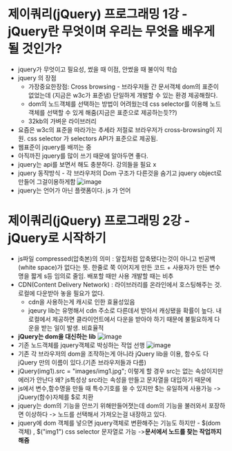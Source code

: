 # 제이쿼리(jQuery) 프로그래밍 1강 - jQuery란 무엇이며 우리는 무엇을 배우게 될 것인가?
* jquery가 무엇이고 필요성, 썼을 때 이점, 안썼을 때 불이익 학습
* jquery 의 장점
   * 가장중요한장점: Cross browsing - 브라우저들 간 문서객체 dom의 표준이 없었는데 (지금은 w3c가 표준냄) 단일하게 개발할 수 있는 환경 제공해줬다.
   * dom의 노드객체를 선택하는 방법이 어려웠는데 css selector를 이용해 노드객체를 선택할 수 있게 해줌(지금은 표준으로 제공하는듯??)
   * 32kb의 가벼운 라이브러리
* 요즘은 w3c의 표준을 따라가는 추세라 저절로 브라우저가 cross-browsing이 지원. css selector 가  selectors API가 표준으로 제공됨.
* 웹표준이 jquery를 배끼는 중
* 아직까진 jquery를 많이 쓰기 때문에 알아두면 좋다.
* jquery는 api를 보면서 해도 충분하다. 강의들을 필요 x
* jquery 동작방식 - 각 브라우저의 Dom 구조가 다른것을 숨기고 jquery object로 만들어 그걸이용하게함
![image](https://github.com/resti999/TIL/assets/40667871/e34abe10-f83b-486a-8109-b1d3fa02a1e8)
* jquery는 언어가 아닌 플랫폼이다. js 가 언어

# 제이쿼리(jQuery) 프로그래밍 2강 - jQuery로 시작하기
* js파일 compressed(압축본)의 의미 : 알집처럼 압축됐다는것이 아니고  빈공백(white space)가 없다는 뜻. 한줄로 쭉 이어지게 만든 코드 + 사용자가 만든 변수명을 짧게 s등 임의로 줄임. 배포할 때만 사용 개발할 때는 비추
* CDN(Content Delivery Network) : 라이브러리를 온라인에서 호스팅해주는 것. 로컬에 다운받아 놓을 필요가 없다.
   * cdn을 사용하는게 캐시로 인한 효율성있음
   * jqeury lib는 유명해서 cdn 주소로 다른데서 받아서 캐싱됐을 확률이 높다. 내 로컬에서 제공하면 클라이언트에서 다운을 받아야 하기 때문에 불필요하게 다운을 받는 일이 발생. 비효율적 
* **jQuery는 dom을 대신하는 lib**
![image](https://github.com/resti999/TIL/assets/40667871/d81d02c4-1e25-4b4a-93f5-07f58a1f9626)
* 기존 노드객체를 jquery객체로 박싱하는 작업 선행
![image](https://github.com/resti999/TIL/assets/40667871/25bab3b7-3d42-4854-83fc-b63bcad09486)
* 기존 각 브라우저의 dom을 조작하는게 아니라 jQuery lib을 이용, 함수도 다 jQuery 만의 이름이 있다.(기존 브라우저들과 다름)
* jQuery(img1).src = "images/img1.jpg"; 이렇게 할 경우 src는 없는 속성이지만 에러가 안난다 왜?  js특성상 src라는  속성을 만들고 문자열을 대입하기 때문에 
* js에서 변수,함수명을 만들 때 특수기호를 쓸 수 있지만 $는 유일하게 사용가능  ->  jQuery(함수)자체를 $로 치환
* jquery는 dom의 기능을 안쓰기 위해만들어졋는데 dom의 기능을 불러와서 포장하면 이상하다 -> 노드를 선택해서 가져오는걸 내장하고 있다.
* jquery에 dom 객체를 넣으면 jquery객체로 변환해주는 기능도 하지만 - $(dom객체)   ,  $("img1") css selector 문자열로 가능 ->**문서에서 노드를 찾는 작업까지 해줌**

# 
